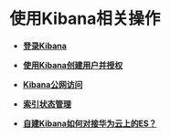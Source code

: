 # 使用Kibana相关操作<a name="css_01_0107"></a>

-   **[登录Kibana](登录Kibana.md)**  

-   **[使用Kibana创建用户并授权](使用Kibana创建用户并授权.md)**  

-   **[Kibana公网访问](Kibana公网访问.md)**  

-   **[索引状态管理](索引状态管理.md)**  

-   **[自建Kibana如何对接华为云上的ES？](自建Kibana如何对接华为云上的ES.md)**  


